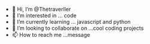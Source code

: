 - 👋 Hi, I’m @Thetraverller
- 👀 I’m interested in ... code
- 🌱 I’m currently learning ... javascript and python
- 💞️ I’m looking to collaborate on ...cool coding projects
- 📫 How to reach me ...message

<!---
Thetraverller/Thetraverller is a ✨ special ✨ repository because its `README.md` (this file) appears on your GitHub profile.
You can click the Preview link to take a look at your changes.
--->
